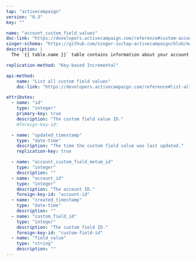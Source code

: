 ```yaml
---
tap: "activecampaign"
version: "0.3"
key: ""

name: "account_custom_field_values"
doc-link: "https://developers.activecampaign.com/reference#custom-account-field-values"
singer-schema: "https://github.com/singer-io/tap-activecampaign/blob/master/tap_activecampaign/schemas/account_custom_field_values.json"
description: |
  The `{{ table.name }}` table contains information about your account custom fields' values in your {{ integration.display_name }} account.

replication-method: "Key-based Incremental"

api-method:
    name: "List all custom field values"
    doc-link: "https://developers.activecampaign.com/reference#list-all-custom-field-values-2"

attributes:
  - name: "id"
    type: "integer"
    primary-key: true
    description: "The custom field value ID."
    #foreign-key-id: 

  - name: "updated_timestamp"
    type: "date-time"
    description: "The time the custom field value was last updated."
    replication-key: true

  - name: "account_custom_field_metum_id"
    type: "integer"
    description: ""
  - name: "account_id"
    type: "integer"
    description: "The account ID."
    foreign-key-id: "account-id"
  - name: "created_timestamp"
    type: "date-time"
    description: ""
  - name: "custom_field_id"
    type: "integer"
    description: "The custom field ID."
    foreign-key-id: "custom-field-id"
  - name: "field_value"
    type: "string"
    description: ""
---
```

